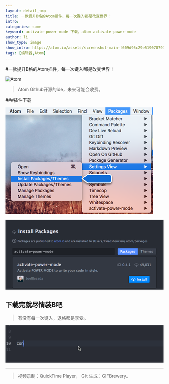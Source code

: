 ```yaml
---
layout: detail_tmp
title: 一款提升B格的Atom插件，每一次键入都是改变世界！
intro: 
categories: some
keyword: activate-power-mode 下载，atom activate-power-mode
author: li
show_type: image
show_intro: https://atom.io/assets/screenshot-main-f609d95c29e5190787970f8c83762fcb.png
tags: [编辑器,Atom]
---
```


#一款提升B格的Atom插件，每一次键入都是改变世界！



![Atom](https://atom.io/assets/screenshot-main-f609d95c29e5190787970f8c83762fcb.png) 

>Atom Github开源的ide，未来可能会收费。

###插件下载 

![Atom-install-pack](/res/img/page/some/atom-mac-os-x-to-install-pack.png)

![Atom-install-pack](/res/img/page/some/install-packages-page.png)

## 下载完就尽情装B吧

>有没有每一次键入，退格都是享受。

![Atom](/res/img/page/some/activate-power-mode.gif)

--- 
>视频录制：QuickTime Player， Git 生成：GIFBrewery。


